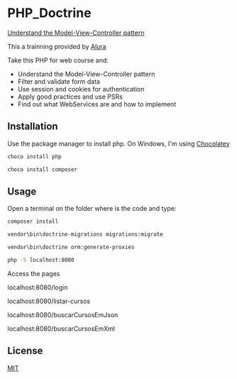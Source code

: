 # PHP_Doctrine
[Understand the Model-View-Controller pattern](https://cursos.alura.com.br/course/php-model-view-controller)

This a trainning provided by [Alura](https://cursos.alura.com.br)

Take this PHP for web course and:
- Understand the Model-View-Controller pattern
- Filter and validate form data
- Use session and cookies for authentication
- Apply good practices and use PSRs
- Find out what WebServices are and how to implement

## Installation

Use the package manager to install php.
On Windows, I'm using [Chocolatey](https://chocolatey.org/)
```bash
choco install php
```
```bash
choco install composer
```

## Usage
Open a terminal on the folder where is the code and type:
```bash
composer install
```
```bash
vendor\bin\doctrine-migrations migrations:migrate
```
```bash
vendor\bin\doctrine orm:generate-proxies
```
```bash
php -S localhost:8080
```

Access the pages

localhost:8080/login

localhost:8080/listar-cursos

localhost:8080/buscarCursosEmJson

localhost:8080/buscarCursosEmXml


## License
[MIT](https://github.com/GabrielDSousa/MVC_with_PHP/blob/master/LICENSE.md)

